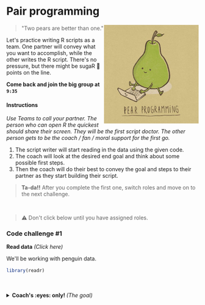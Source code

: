 # Pair programming

<img src="../../images/pear_program.png" width=248 align="right" />

> "Two pears are better than one."  

Let's practice writing R scripts as a team. One partner will convey what you want to accomplish, while the other writes the R script. There's no pressure, but there might be sugaR :candy: points on the line.

**Come back and join the big group at ` 9:35 `**

#### Instructions

_Use Teams to call your partner. The person who can open R the quickest should share their screen. They will be the first script doctor. The other person gets to be the coach / fan / moral support for the first go._

1. The script writer will start reading in the data using the given code.
1. The coach will look at the desired end goal and think about some possible first steps.
1. Then the coach will do their best to convey the goal and steps to their partner as they start building their script.

> **Ta-da!!** After you complete the first one, switch roles and move on to the next challenge.


<br>

> :warning: Don't click below until you have assigned roles. 


### Code challenge #1

<b>Read data</b> <i>(Click here)</i>
  
We'll be working with penguin data.

```r
library(readr)
    
```      

<br>

<details>
<summary> <b>Coach's :eyes: only! </b> <i> (The goal) </i> </summary>
  
<br>
